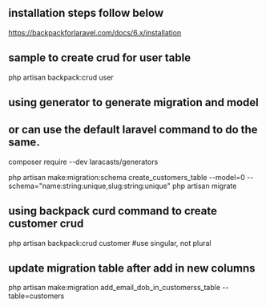 ## installation steps follow below
https://backpackforlaravel.com/docs/6.x/installation

## sample to create crud for user table
php artisan backpack:crud user

## using generator to generate migration and model
## or can use the default laravel command to do the same. 
composer require --dev laracasts/generators

php artisan make:migration:schema create_customers_table --model=0 --schema="name:string:unique,slug:string:unique"
php artisan migrate
## using backpack curd command to create customer crud
php artisan backpack:crud customer #use singular, not plural

## update migration table after add in new columns
php artisan make:migration add_email_dob_in_customerss_table --table=customers
